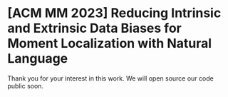 # [ACM MM 2023] Reducing Intrinsic and Extrinsic Data Biases for Moment Localization with Natural Language

Thank you for your interest in this work. We will open source our code public soon.